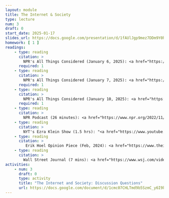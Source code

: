 ```yaml
---
layout: module
title: The Internet & Society
type: lecture
num: 3
draft: 0
start_date: 2025-01-17
slides_url: https://docs.google.com/presentation/d/1fAUlJgp9mez7DDm9Y0hEMGgsfYF0CNKZ/edit?usp=sharing&ouid=113376576186080604800&rtpof=true&sd=true
homework: [ 1 ]
readings: 
    - type: reading
      citation: >
        NPR's All Things Considered (January 6, 2025): <a href="https://www.npr.org/2025/01/06/nx-s1-5247750/what-may-be-next-after-a-federal-court-struck-down-the-fccs-net-neutrality-rules" target="_blank">What may be next after a federal court struck down the FCC's net neutrality rules</a>
      required: 1
    - type: reading
      citation: >
        NPR's All Things Considered (January 7, 2025): <a href="https://www.npr.org/2025/01/07/nx-s1-5251151/meta-fact-checking-mark-zuckerberg-trump" target="_blank">Meta says it will end fact checking as Silicon Valley prepares for Trump</a>
      required: 1
    - type: reading
      citation: >
        NPR's All Things Considered (January 10, 2025): <a href="https://www.npr.org/2025/01/10/nx-s1-5250165/tiktok-will-ask-the-supreme-court-to-strike-down-a-law-that-could-ban-the-app-in-days" target="_blank">TikTok will ask the Supreme Court to strike down a law that could ban the app in days</a>
      required: 1
    - type: reading
      citation: >
        NPR Podcast (26 minutes): <a href="https://www.npr.org/2022/11/18/1137657496/third-party-cookie-data-tracking-internet-user-privacy" target="_blank">The history and future of the cookie</a>
    - type: reading
      citation: > 
        NYT's Ezra Klein Show (1.5 hrs): "<a href="https://www.youtube.com/watch?v=8o9TQD5W1es" target="_blank">Will A.I. Break the Internet? Or Save It?</a>". Ezra Klein and Nilay Patel.
    - type: reading
      citation: >
         Erik Hoel Opinion Piece (Feb, 2024): <a href="https://www.theintrinsicperspective.com/p/here-lies-the-internet-murdered-by" target="_blank">Here lies the internet, murdered by generative AI</a>
    - type: reading
      citation: >
        Wall Street Journal (7 mins): <a href="https://www.wsj.com/video/how-advertisers-use-internet-cookies-to-track-you/92E525EB-9E4A-4399-817D-8C4E6EF68F93.html" target="_blank">Third-party cookies, explained</a>
activities:
    - num: 3
      draft: 0
      type: activity
      title: "The Internet and Society: Discussion Questions"
      url: https://docs.google.com/document/d/1cmc07CHLTmd9b5SzmC_y6I9kHtTdVXE81YoJKzJNick/edit?usp=sharing
---
```

